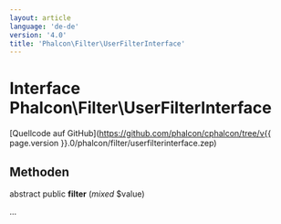 ```yaml
---
layout: article
language: 'de-de'
version: '4.0'
title: 'Phalcon\Filter\UserFilterInterface'
---
```

# Interface **Phalcon\Filter\UserFilterInterface**

[Quellcode auf GitHub](https://github.com/phalcon/cphalcon/tree/v{{ page.version }}.0/phalcon/filter/userfilterinterface.zep)

## Methoden

abstract public **filter** (*mixed* $value)

...